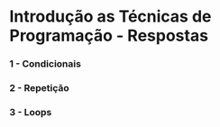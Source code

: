 # Introdução as Técnicas de Programação - Respostas

### 1 - Condicionais
### 2 - Repetição
### 3 - Loops
